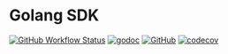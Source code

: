 # Golang SDK

[![GitHub Workflow Status](https://img.shields.io/github/actions/workflow/status/anantadwi13/go-sdk/code-coverage.yml?branch=master)](https://github.com/anantadwi13/go-sdk/actions)
[![godoc](http://img.shields.io/badge/go-documentation-blue.svg?style=flat)](https://pkg.go.dev/github.com/anantadwi13/go-sdk)
[![GitHub](https://img.shields.io/github/license/anantadwi13/go-sdk)](https://github.com/anantadwi13/go-sdk/blob/master/LICENSE)
[![codecov](https://codecov.io/gh/anantadwi13/go-sdk/branch/master/graph/badge.svg?token=Y60T7LGT2M)](https://codecov.io/gh/anantadwi13/go-sdk)
